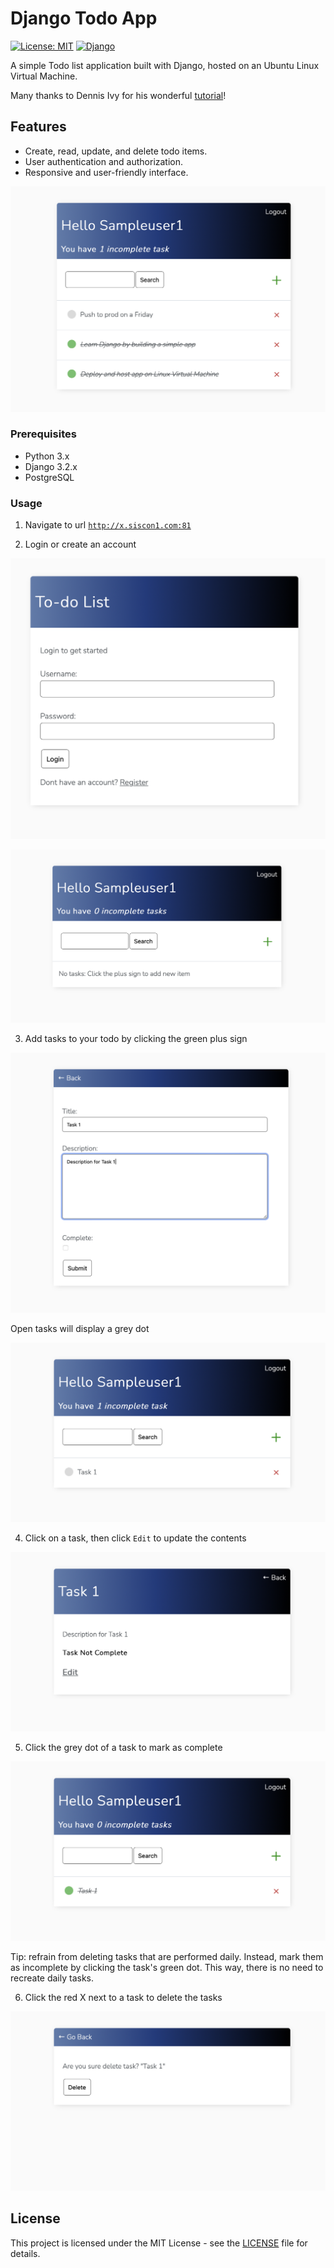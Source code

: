# Django Todo App

[![License: MIT](https://img.shields.io/badge/License-MIT-yellow.svg)](https://opensource.org/licenses/MIT)
[![Django](https://img.shields.io/badge/Django-3.2-green.svg)](https://www.djangoproject.com/)

A simple Todo list application built with Django, hosted on an Ubuntu Linux Virtual Machine.

Many thanks to Dennis Ivy for his wonderful [tutorial](https://www.youtube.com/watch?v=llbtoQTt4qw)!

## Features

- Create, read, update, and delete todo items.
- User authentication and authorization.
- Responsive and user-friendly interface.


![Sample screen](static/sample_page.png)

### Prerequisites

- Python 3.x
- Django 3.2.x
- PostgreSQL

### Usage

1. Navigate to url [`http://x.siscon1.com:81`](http://x.siscon1.com:81)

2. Login or create an account

![login](static/login.png)

![main](static/main.png)

3. Add tasks to your todo by clicking the green plus sign

![Add task](static/task_add.png)

Open tasks will display a grey dot

![Open task](static/task_open.png)

4. Click on a task, then click `Edit` to update the contents

![Update tasks](static/task_update.png)

5. Click the grey dot of a task to mark as complete

![Mark Complete](static/task_complete.png)

Tip: refrain from deleting tasks that are performed daily. Instead, mark them as incomplete by clicking the task's green dot. This way, there is no need to recreate daily tasks.

6. Click the red X next to a task to delete the tasks

![Delete](static/task_delete.png)


## License

This project is licensed under the MIT License - see the [LICENSE](LICENSE) file for details.
